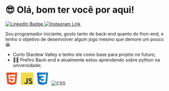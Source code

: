 # 😎 Olá, bom ter você por aqui!
<div id="links">
  <a href = "[https://github.com/risoflorais](https://github.com/BrunoIanoski)"/>
    <img src="https://cdn-icons-png.flaticon.com/512/174/174857.png" alt="LinkedIn Badge" width="50px"/>
  </a>
  <a href = "https://www.instagram.com/bruno_ianoski/"/>
  <img src="https://www.itabirito.mg.leg.br/imagens/insta.png/image" alt="Instagram Link" width="51px" margin-right="5px"/>
  </a>
</div>

Sou programador iniciante, gosto tanto de back-end quanto do fron-end, e tenho o objetivo de desenvolver algum jogo mesmo que demore um pouco 😁.

- Curto Stardew Valley e tenho ele como base para projeto no futuro;
- 👩‍💻 Prefiro Back-end e atualmente estou aprendendo sobre python na universidade;

<div>
  <img src="https://github.com/devicons/devicon/blob/master/icons/html5/html5-original.svg" title="HTML5" alt="HTML" width="40" height="40"/>&nbsp;
  <img src="https://github.com/devicons/devicon/blob/master/icons/javascript/javascript-original.svg" title="JavaScript" alt="JavaScript" width="40" height="40"/>&nbsp;
  <img src="https://raw.githubusercontent.com/devicons/devicon/1119b9f84c0290e0f0b38982099a2bd027a48bf1/icons/css3/css3-original.svg" title="CSS" alt="CSS" width="40"height="40"/>&nbsp;
  <img src="https://www.svgrepo.com/show/376344/python.svg" title="PYTHON" alt="CSS" width="50"height="50"/>&nbsp;
 </div>
 

